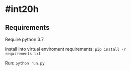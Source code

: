 <h1>#int20h</h1>

<h2>Requirements</h2>
Require python 3.7

Install into virtual enviroment requirements:
```pip install -r requirements.txt```

Run:
```python run.py```
